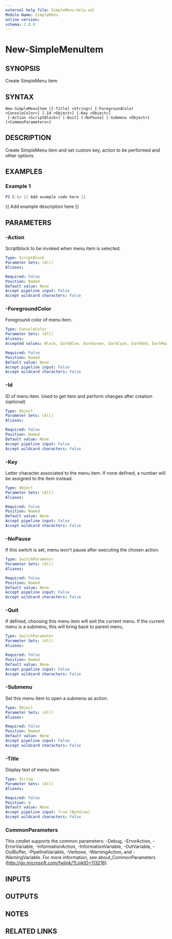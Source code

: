 ```yaml
---
external help file: SimpleMenu-help.xml
Module Name: SimpleMenu
online version:
schema: 2.0.0
---
```


# New-SimpleMenuItem

## SYNOPSIS
Create SimpleMenu item

## SYNTAX

```
New-SimpleMenuItem [[-Title] <String>] [-ForegroundColor <ConsoleColor>] [-Id <Object>] [-Key <Object>]
 [-Action <ScriptBlock>] [-Quit] [-NoPause] [-Submenu <Object>] [<CommonParameters>]
```

## DESCRIPTION
Create SImpleMenu item and set custom key, action to be performed and other options.

## EXAMPLES

### Example 1
```powershell
PS C:\> {{ Add example code here }}
```

{{ Add example description here }}

## PARAMETERS

### -Action
Scriptblock to be invoked when menu item is selected.

```yaml
Type: ScriptBlock
Parameter Sets: (All)
Aliases:

Required: False
Position: Named
Default value: None
Accept pipeline input: False
Accept wildcard characters: False
```

### -ForegroundColor
Foreground color of menu item.

```yaml
Type: ConsoleColor
Parameter Sets: (All)
Aliases:
Accepted values: Black, DarkBlue, DarkGreen, DarkCyan, DarkRed, DarkMagenta, DarkYellow, Gray, DarkGray, Blue, Green, Cyan, Red, Magenta, Yellow, White

Required: False
Position: Named
Default value: None
Accept pipeline input: False
Accept wildcard characters: False
```

### -Id
ID of menu item.
Used to get item and perform changes after creation (optional)

```yaml
Type: Object
Parameter Sets: (All)
Aliases:

Required: False
Position: Named
Default value: None
Accept pipeline input: False
Accept wildcard characters: False
```

### -Key
Letter character associated to the menu item.
If none defined, a number will be assigned to the item instead.

```yaml
Type: Object
Parameter Sets: (All)
Aliases:

Required: False
Position: Named
Default value: None
Accept pipeline input: False
Accept wildcard characters: False
```

### -NoPause
If this switch is set, menu won't pause after executing the chosen action.

```yaml
Type: SwitchParameter
Parameter Sets: (All)
Aliases:

Required: False
Position: Named
Default value: None
Accept pipeline input: False
Accept wildcard characters: False
```

### -Quit
If defined, choosing this menu item will exit the current menu.
If the current menu is a submenu, this will bring back to parent menu,

```yaml
Type: SwitchParameter
Parameter Sets: (All)
Aliases:

Required: False
Position: Named
Default value: None
Accept pipeline input: False
Accept wildcard characters: False
```

### -Submenu
Set this menu item to open a submenu as action.

```yaml
Type: Object
Parameter Sets: (All)
Aliases:

Required: False
Position: Named
Default value: None
Accept pipeline input: False
Accept wildcard characters: False
```

### -Title
Display text of menu item.

```yaml
Type: String
Parameter Sets: (All)
Aliases:

Required: False
Position: 0
Default value: None
Accept pipeline input: True (ByValue)
Accept wildcard characters: False
```

### CommonParameters
This cmdlet supports the common parameters: -Debug, -ErrorAction, -ErrorVariable, -InformationAction, -InformationVariable, -OutVariable, -OutBuffer, -PipelineVariable, -Verbose, -WarningAction, and -WarningVariable. For more information, see about_CommonParameters (http://go.microsoft.com/fwlink/?LinkID=113216).

## INPUTS

## OUTPUTS

## NOTES

## RELATED LINKS
